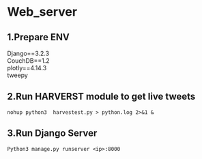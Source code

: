 # Web_server

## 1.Prepare ENV
Django==3.2.3  
CouchDB==1.2  
plotly==4.14.3  
tweepy  
  
  
## 2.Run HARVERST module to get live tweets
`nohup python3  harvestest.py > python.log 2>&1 &`
  
  
## 3.Run Django Server
`Python3 manage.py runserver <ip>:8000`
